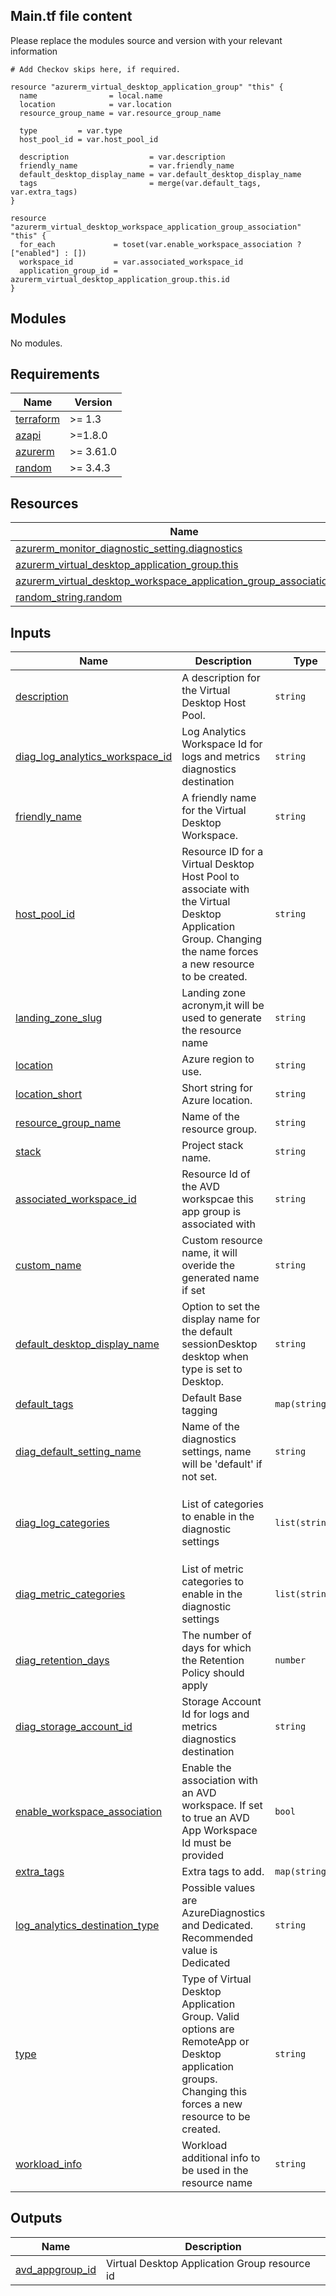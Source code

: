 <!-- BEGIN_AUTOMATED_TF_DOCS_BLOCK -->
## Main.tf file content

Please replace the modules source and version with your relevant information

```hcl
# Add Checkov skips here, if required.

resource "azurerm_virtual_desktop_application_group" "this" {
  name                = local.name
  location            = var.location
  resource_group_name = var.resource_group_name

  type         = var.type
  host_pool_id = var.host_pool_id

  description                  = var.description
  friendly_name                = var.friendly_name
  default_desktop_display_name = var.default_desktop_display_name
  tags                         = merge(var.default_tags, var.extra_tags)
}

resource "azurerm_virtual_desktop_workspace_application_group_association" "this" {
  for_each             = toset(var.enable_workspace_association ? ["enabled"] : [])
  workspace_id         = var.associated_workspace_id
  application_group_id = azurerm_virtual_desktop_application_group.this.id
}
```
## Modules

No modules.
## Requirements

| Name | Version |
|------|---------|
| <a name="requirement_terraform"></a> [terraform](#requirement\_terraform) | >= 1.3 |
| <a name="requirement_azapi"></a> [azapi](#requirement\_azapi) | >=1.8.0 |
| <a name="requirement_azurerm"></a> [azurerm](#requirement\_azurerm) | >= 3.61.0 |
| <a name="requirement_random"></a> [random](#requirement\_random) | >= 3.4.3 |
## Resources

| Name | Type |
|------|------|
| [azurerm_monitor_diagnostic_setting.diagnostics](https://registry.terraform.io/providers/hashicorp/azurerm/latest/docs/resources/monitor_diagnostic_setting) | resource |
| [azurerm_virtual_desktop_application_group.this](https://registry.terraform.io/providers/hashicorp/azurerm/latest/docs/resources/virtual_desktop_application_group) | resource |
| [azurerm_virtual_desktop_workspace_application_group_association.this](https://registry.terraform.io/providers/hashicorp/azurerm/latest/docs/resources/virtual_desktop_workspace_application_group_association) | resource |
| [random_string.random](https://registry.terraform.io/providers/hashicorp/random/latest/docs/resources/string) | resource |
## Inputs

| Name | Description | Type | Default | Required |
|------|-------------|------|---------|:--------:|
| <a name="input_description"></a> [description](#input\_description) | A description for the Virtual Desktop Host Pool. | `string` | n/a | yes |
| <a name="input_diag_log_analytics_workspace_id"></a> [diag\_log\_analytics\_workspace\_id](#input\_diag\_log\_analytics\_workspace\_id) | Log Analytics Workspace Id for logs and metrics diagnostics destination | `string` | n/a | yes |
| <a name="input_friendly_name"></a> [friendly\_name](#input\_friendly\_name) | A friendly name for the Virtual Desktop Workspace. | `string` | n/a | yes |
| <a name="input_host_pool_id"></a> [host\_pool\_id](#input\_host\_pool\_id) | Resource ID for a Virtual Desktop Host Pool to associate with the Virtual Desktop Application Group. Changing the name forces a new resource to be created. | `string` | n/a | yes |
| <a name="input_landing_zone_slug"></a> [landing\_zone\_slug](#input\_landing\_zone\_slug) | Landing zone acronym,it will be used to generate the resource name | `string` | n/a | yes |
| <a name="input_location"></a> [location](#input\_location) | Azure region to use. | `string` | n/a | yes |
| <a name="input_location_short"></a> [location\_short](#input\_location\_short) | Short string for Azure location. | `string` | n/a | yes |
| <a name="input_resource_group_name"></a> [resource\_group\_name](#input\_resource\_group\_name) | Name of the resource group. | `string` | n/a | yes |
| <a name="input_stack"></a> [stack](#input\_stack) | Project stack name. | `string` | n/a | yes |
| <a name="input_associated_workspace_id"></a> [associated\_workspace\_id](#input\_associated\_workspace\_id) | Resource Id of the AVD workspcae this app group is associated with | `string` | `null` | no |
| <a name="input_custom_name"></a> [custom\_name](#input\_custom\_name) | Custom resource name, it will overide the generated name if set | `string` | `""` | no |
| <a name="input_default_desktop_display_name"></a> [default\_desktop\_display\_name](#input\_default\_desktop\_display\_name) | Option to set the display name for the default sessionDesktop desktop when type is set to Desktop. | `string` | `""` | no |
| <a name="input_default_tags"></a> [default\_tags](#input\_default\_tags) | Default Base tagging | `map(string)` | `{}` | no |
| <a name="input_diag_default_setting_name"></a> [diag\_default\_setting\_name](#input\_diag\_default\_setting\_name) | Name of the diagnostics settings, name will be 'default' if not set. | `string` | `"default"` | no |
| <a name="input_diag_log_categories"></a> [diag\_log\_categories](#input\_diag\_log\_categories) | List of categories to enable in the diagnostic settings | `list(string)` | <pre>[<br>  "Checkpoint",<br>  "Error",<br>  "Management"<br>]</pre> | no |
| <a name="input_diag_metric_categories"></a> [diag\_metric\_categories](#input\_diag\_metric\_categories) | List of metric categories to enable in the diagnostic settings | `list(string)` | `[]` | no |
| <a name="input_diag_retention_days"></a> [diag\_retention\_days](#input\_diag\_retention\_days) | The number of days for which the Retention Policy should apply | `number` | `30` | no |
| <a name="input_diag_storage_account_id"></a> [diag\_storage\_account\_id](#input\_diag\_storage\_account\_id) | Storage Account Id for logs and metrics diagnostics destination | `string` | `null` | no |
| <a name="input_enable_workspace_association"></a> [enable\_workspace\_association](#input\_enable\_workspace\_association) | Enable the association with an AVD workspace. If set to true an AVD App Workspace Id must be provided | `bool` | `true` | no |
| <a name="input_extra_tags"></a> [extra\_tags](#input\_extra\_tags) | Extra tags to add. | `map(string)` | `{}` | no |
| <a name="input_log_analytics_destination_type"></a> [log\_analytics\_destination\_type](#input\_log\_analytics\_destination\_type) | Possible values are AzureDiagnostics and Dedicated. Recommended value is Dedicated | `string` | `"Dedicated"` | no |
| <a name="input_type"></a> [type](#input\_type) | Type of Virtual Desktop Application Group. Valid options are RemoteApp or Desktop application groups. Changing this forces a new resource to be created. | `string` | `"Desktop"` | no |
| <a name="input_workload_info"></a> [workload\_info](#input\_workload\_info) | Workload additional info to be used in the resource name | `string` | `""` | no |
## Outputs

| Name | Description |
|------|-------------|
| <a name="output_avd_appgroup_id"></a> [avd\_appgroup\_id](#output\_avd\_appgroup\_id) | Virtual Desktop Application Group resource id |
<!-- END_AUTOMATED_TF_DOCS_BLOCK -->